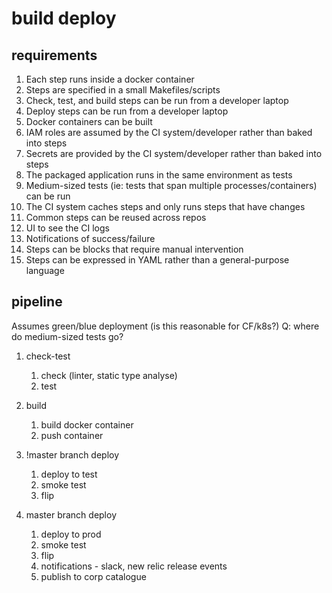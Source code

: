 # build deploy 

## requirements

1. Each step runs inside a docker container
1. Steps are specified in a small Makefiles/scripts 
1. Check, test, and build steps can be run from a developer laptop
1. Deploy steps can be run from a developer laptop
1. Docker containers can be built
1. IAM roles are assumed by the CI system/developer rather than baked into steps
1. Secrets are provided by the CI system/developer rather than baked into steps
1. The packaged application runs in the same environment as tests
1. Medium-sized tests (ie: tests that span multiple processes/containers) can be run
1. The CI system caches steps and only runs steps that have changes
1. Common steps can be reused across repos
1. UI to see the CI logs
1. Notifications of success/failure
1. Steps can be blocks that require manual intervention
1. Steps can be expressed in YAML rather than a general-purpose language

## pipeline

Assumes green/blue deployment (is this reasonable for CF/k8s?)
Q: where do medium-sized tests go?

1. check-test
    1. check (linter, static type analyse)
    1. test

1. build
    1. build docker container
    1. push container

1. !master branch deploy
    1. deploy to test
    1. smoke test
    1. flip

1. master branch deploy
    1. deploy to prod
    1. smoke test
    1. flip
    1. notifications - slack, new relic release events
    1. publish to corp catalogue


